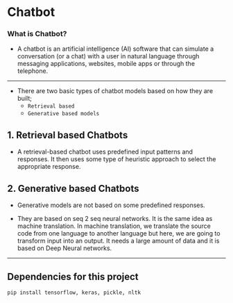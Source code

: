 # Chatbot

### What is Chatbot? 

* A chatbot is an artificial intelligence (AI) software that can simulate a conversation (or a chat) with a user in natural language through messaging applications, websites, mobile apps or through the telephone.

---

* There are two basic types of chatbot models based on how they are built; 
    + ``Retrieval based`` 
    + ``Generative based models``

## 1. Retrieval based Chatbots
* A retrieval-based chatbot uses predefined input patterns and responses. It then uses some type of heuristic approach to select the appropriate response.

## 2. Generative based Chatbots
* Generative models are not based on some predefined responses.

* They are based on seq 2 seq neural networks. It is the same idea as machine translation. In machine translation, we translate the source code from one language to another language but here, we are going to transform input into an output. It needs a large amount of data and it is based on Deep Neural networks.

---
## Dependencies for this project
```pip install tensorflow, keras, pickle, nltk```

